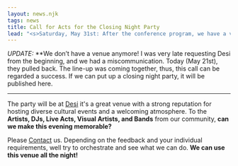 ```yaml
---
layout: news.njk
tags: news
title: Call for Acts for the Closing Night Party
lead: "<s>Saturday, May 31st: After the conference program, we have a venue but not a line-up. Yet!</s>"
---
```


*UPDATE:* **We don’t have a venue anymore! I was very late requesting Desi
from the beginning, and we had a miscommunication. Today (May 21st), they
pulled back.  The line-up was coming together, thus, this call can be
regarded a success. If we can put up a closing night party, it will be
published here.

---

The party will be at [Desi](https://desi-nbg.de/) it's a great venue with
a strong reputation for hosting diverse cultural events and a welcoming atmosphere.
To the **Artists, DJs, Live Acts, Visual Artists, and Bands** from our community,
**can we make this evening memorable?**

Please [Contact]({{rootPath}}/contact) us. Depending on the feedback and
your individual requirements, well try to orchestrate and see what we can
do. **We can use this venue all the night!**

